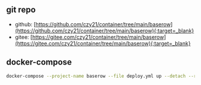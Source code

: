 ## git repo
  - github: [https://github.com/czy21/container/tree/main/baserow](https://github.com/czy21/container/tree/main/baserow){:target=_blank}
  - gitee: [https://gitee.com/czy21/container/tree/main/baserow](https://gitee.com/czy21/container/tree/main/baserow){:target=_blank}
## docker-compose
```bash
docker-compose --project-name baserow --file deploy.yml up --detach --remove-orphans
```